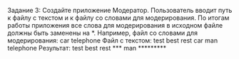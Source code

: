 Задание 3:
Создайте приложение Модератор. Пользователь вводит путь к файлу с текстом и к файлу со словами для модерирования.
По итогам работы приложения все слова для модерирования в исходном файле должны быть заменены на *.
Например, файл со словами для модерирования:
car telephone
Файл с текстом:
test best rest car
man telephone
Результат:
test best rest ***
man *********

